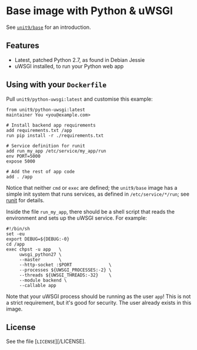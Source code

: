 # Base image with Python & uWSGI

See [`unit9/base`](https://github.com/unit9/docklabs/tree/master/base)
for an introduction.

## Features

- Latest, patched Python 2.7, as found in Debian Jessie
- uWSGI installed, to run your Python web app

## Using with your `Dockerfile`

Pull `unit9/python-uwsgi:latest` and customise this example:

```
from unit9/python-uwsgi:latest
maintainer You <you@example.com>

# Install backend app requirements
add requirements.txt /app
run pip install -r ./requirements.txt

# Service definition for runit
add run_my_app /etc/service/my_app/run
env PORT=5000
expose 5000

# Add the rest of app code
add . /app

```

Notice that neither `cmd` or `exec` are defined; the `unit9/base`
image has a simple init system that runs services, as defined in
`/etc/service/*/run`; see [runit][] for details.

[runit]: http://smarden.org/runit/

Inside the file `run_my_app`, there should be a shell script that
reads the environment and sets up the uWSGI service. For example:

```
#!/bin/sh
set -eu
export DEBUG=${DEBUG:-0}
cd /app
exec chpst -u app   \
     uwsgi_python27 \
     --master       \
     --http-socket :$PORT              \
     --processes ${UWSGI_PROCESSES:-2} \
     --threads ${UWSGI_THREADS:-32}    \
     --module backend \
     --callable app
```

Note that your uWSGI process should be running as the user `app`! This
is not a strict requirement, but it's good for security. The user
already exists in this image.

## License

See the file [`LICENSE`][/LICENSE].
